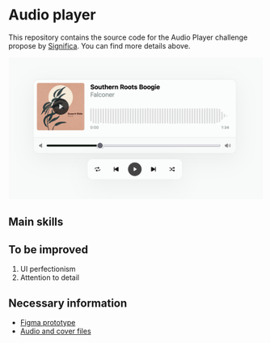 # Audio player

This repository contains the source code for the Audio Player challenge propose by [Significa](https://significa.co/).
You can find more details above.

<img width="884" alt="Application Layout" src="UI.png">

## Main skills


## To be improved

1. UI perfectionism
2. Attention to detail


## Necessary information

- [Figma prototype](https://www.figma.com/file/jbkDpuET4jQVQmJZqN8Hgd/Dev-challenge---Media-player?type=design&node-id=201%3A4165&t=98lin7BvmyS01ouM-1)
- [Audio and cover files](./audio-player-assets.zip)
